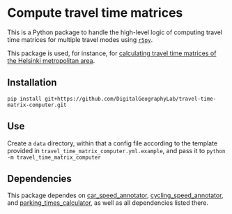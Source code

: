 # Compute travel time matrices

This is a Python package to handle the high-level logic of computing travel time
matrices for multiple travel modes using [`r5py`](https://r5py.readthedocs.io/).

This package is used, for instance, for [calculating travel time matrices of the
Helsinki metropolitan
area](https://github.com/DigitalGeographyLab/Helsinki-Travel-Time-Matrices).


## Installation

```
pip install git+https://github.com/DigitalGeographyLab/travel-time-matrix-computer.git
```


## Use

Create a `data` directory, within that a config file according to the template
provided in `travel_time_matrix_computer.yml.example`, and pass it to `python
-m travel_time_matrix_computer`


## Dependencies

This package dependes on
[car_speed_annotator](https://github.com/DigitalGeographyLab/car-speed-annotator), 
[cycling_speed_annotator](https://github.com/DigitalGeographyLab/car-speed-annotator), and
[parking_times_calculator](https://github.com/DigitalGeographyLab/car-speed-annotator), as well as all dependencies listed there.
